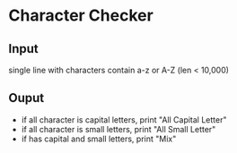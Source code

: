 # Character Checker
## Input
single line with characters contain a-z or A-Z (len < 10,000)

## Ouput
- if all character is capital letters, print "All Capital Letter"
- if all character is small letters, print "All Small Letter"
- if has capital and small letters, print "Mix"